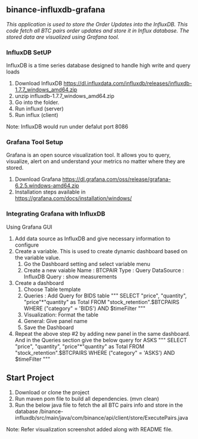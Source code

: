 ## binance-influxdb-grafana

   *This application is used to store the Order Updates into the InfluxDB. This code fetch all BTC pairs order updates and store it in Influx database. The stored data are visualized using Grafana tool.*
   
### InfluxDB SetUP

InfluxDB is a time series database designed to handle high write and query loads

   1. Download InfluxDB https://dl.influxdata.com/influxdb/releases/influxdb-1.7.7_windows_amd64.zip
   2. unzip influxdb-1.7.7_windows_amd64.zip
   3. Go into the folder.
   4. Run influxd (server)
   5. Run influx (client)

   Note: InfluxDB would run under defalut port 8086 

### Grafana Tool Setup

Grafana is an open source visualization tool. It allows you to query, visualize, alert on and understand your metrics no matter where they are stored. 

   1. Download Grafana https://dl.grafana.com/oss/release/grafana-6.2.5.windows-amd64.zip
   2. Installation steps available in https://grafana.com/docs/installation/windows/

### Integrating Grafana with InfluxDB

Using Grafana GUI
   1. Add data source as InfluxDB and give necessary information to configure 
   2. Create a variable. This is used to create dynamic dashboard based on the variable value.
      1. Go the Dashboard setting and select variable menu
      2. Create a new vaiable
         Name : BTCPAIR
         Type : Query
         DataSource : InfluxDB
         Query : show measurements
   2. Create a dashboard 
      1. Choose Table template 
      2. Queries : Add Query for BIDS table
            """ SELECT "price", "quantity", "price"*"quantity"  as Total FROM "stock_retention".$BTCPAIRS WHERE ("category" = 'BIDS') AND $timeFilter """
      3. Visualization: Format the table
      4. General: Give panel name
      5. Save the Dashboard
   3. Repeat the above step #2 by adding new panel in the same dashboard. And in the Queries section give the below query for ASKS
       """ SELECT "price", "quantity", "price"*"quantity"  as Total FROM "stock_retention".$BTCPAIRS WHERE ("category" = 'ASKS') AND $timeFilter """
  
## Start Project

   1. Download or clone the project
   2. Run maven pom file to build all dependencies. (mvn clean)
   2. Run the below java file to fetch the all BTC pairs info and store in the database
         /binance-influxdb/src/main/java/com/binance/api/client/store/ExecutePairs.java

   Note: Refer visualization screenshot added along with README file.



   
 
